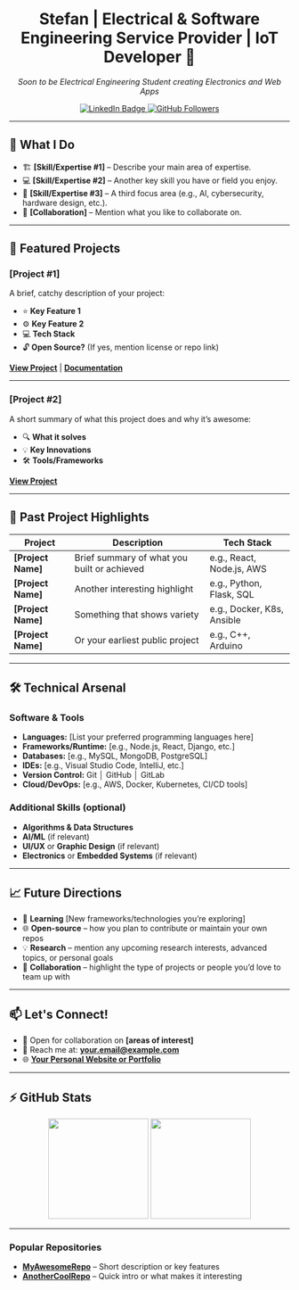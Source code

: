 <!-- 
  Filename: README.md
  Author: Stefan
  Description: GitHub Profile README
-->

<h1 align="center">
  Stefan | Electrical & Software Engineering Service Provider | IoT Developer 🎯
</h1>

<p align="center">
  <em>Soon to be Electrical Engineering Student creating Electronics and Web Apps</em>
</p>

<p align="center">
  <!-- Replace with your LinkedIn URL -->
  <a href="https://www.linkedin.com/in/geala-stefan-1a7105239/">
    <img src="https://img.shields.io/badge/-LinkedIn-blue?style=flat-square&logo=linkedin&logoColor=white" alt="LinkedIn Badge"/>
  </a>
  <!-- GitHub Followers Badge (replace 'Stefan' with your actual GitHub username if needed) -->
  <a href="https://github.com/UnwiseGiraffeX86?tab=followers">
    <img src="https://img.shields.io/github/followers/UnwiseGiraffeX86?style=social" alt="GitHub Followers"/>
  </a>
</p>

---

## 🎯 What I Do

- 🏗️ **[Skill/Expertise #1]** – Describe your main area of expertise.  
- 💻 **[Skill/Expertise #2]** – Another key skill you have or field you enjoy.  
- 🚀 **[Skill/Expertise #3]** – A third focus area (e.g., AI, cybersecurity, hardware design, etc.).  
- 🤝 **[Collaboration]** – Mention what you like to collaborate on.

---

## 🚀 Featured Projects

### **[Project #1]**  
A brief, catchy description of your project:

- ⭐ **Key Feature 1**  
- ⚙️ **Key Feature 2**  
- 💻 **Tech Stack**  
- 🔓 **Open Source?** (If yes, mention license or repo link)

[**View Project**](#) | [**Documentation**](#)

---

### **[Project #2]**  
A short summary of what this project does and why it’s awesome:

- 🔍 **What it solves**  
- 💡 **Key Innovations**  
- 🛠️ **Tools/Frameworks**  

[**View Project**](#)

---

## 💼 Past Project Highlights

| Project                   | Description                                      | Tech Stack                 |
|---------------------------|--------------------------------------------------|----------------------------|
| **[Project Name]**        | Brief summary of what you built or achieved      | e.g., React, Node.js, AWS  |
| **[Project Name]**        | Another interesting highlight                    | e.g., Python, Flask, SQL   |
| **[Project Name]**        | Something that shows variety                     | e.g., Docker, K8s, Ansible |
| **[Project Name]**        | Or your earliest public project                  | e.g., C++, Arduino         |

---

## 🛠️ Technical Arsenal

### **Software & Tools**
- **Languages:** [List your preferred programming languages here]
- **Frameworks/Runtime:** [e.g., Node.js, React, Django, etc.]
- **Databases:** [e.g., MySQL, MongoDB, PostgreSQL]
- **IDEs:** [e.g., Visual Studio Code, IntelliJ, etc.]
- **Version Control:** Git │ GitHub │ GitLab
- **Cloud/DevOps:** [e.g., AWS, Docker, Kubernetes, CI/CD tools]

### **Additional Skills** (optional)
- **Algorithms & Data Structures**
- **AI/ML** (if relevant)
- **UI/UX** or **Graphic Design** (if relevant)
- **Electronics** or **Embedded Systems** (if relevant)

---

## 📈 Future Directions

- 🌱 **Learning** [New frameworks/technologies you’re exploring]  
- 🌐 **Open-source** – how you plan to contribute or maintain your own repos  
- 💡 **Research** – mention any upcoming research interests, advanced topics, or personal goals  
- 🤝 **Collaboration** – highlight the type of projects or people you’d love to team up with  

---

## 📫 Let's Connect!

- 💼 Open for collaboration on **[areas of interest]**
- 📧 Reach me at: [**your.email@example.com**](mailto:your.email@example.com)
- 🌐 [**Your Personal Website or Portfolio**](#)

---

## ⚡ GitHub Stats
<p align="center">
  <!-- Replace 'Stefan' with your actual GitHub username -->
  <img height="180em" src="https://github-readme-stats.vercel.app/api?username=Stefan&show_icons=true&theme=react" />
  <img height="180em" src="https://github-readme-streak-stats.herokuapp.com/?user=Stefan&theme=react" />
</p>

---

### Popular Repositories
<!-- Highlight or pin some of your popular/favorite repos -->
- [**MyAwesomeRepo**](#) – Short description or key features
- [**AnotherCoolRepo**](#) – Quick intro or what makes it interesting
